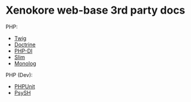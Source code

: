 Xenokore web-base 3rd party docs
================================

PHP:
- [Twig](https://twig.symfony.com/)
- [Doctrine](https://www.doctrine-project.org/)
- [PHP-DI](https://php-di.org/)
- [Slim]()
- [Monolog]()

PHP (Dev):
- [PHPUnit]()
- [PsySH]()
